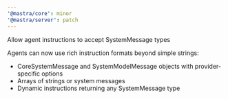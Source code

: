 ```yaml
---
'@mastra/core': minor
'@mastra/server': patch
---
```


Allow agent instructions to accept SystemMessage types

Agents can now use rich instruction formats beyond simple strings:
- CoreSystemMessage and SystemModelMessage objects with provider-specific options
- Arrays of strings or system messages
- Dynamic instructions returning any SystemMessage type
